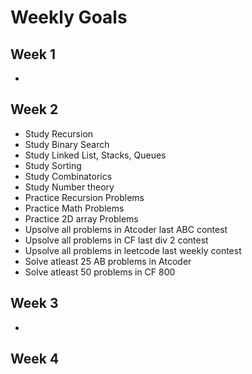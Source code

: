 # Weekly Goals

## Week 1
   - 

## Week 2
   - Study Recursion
   - Study Binary Search
   - Study Linked List, Stacks, Queues
   - Study Sorting
   - Study Combinatorics
   - Study Number theory
   - Practice Recursion Problems
   - Practice Math Problems 
   - Practice 2D array Problems
   - Upsolve all problems in Atcoder last ABC contest
   - Upsolve all problems in CF last div 2 contest
   - Upsolve all problems in leetcode last weekly contest
   - Solve atleast 25 AB problems in Atcoder 
   - Solve atleast 50 problems in CF 800 

## Week 3
   - 

## Week 4
